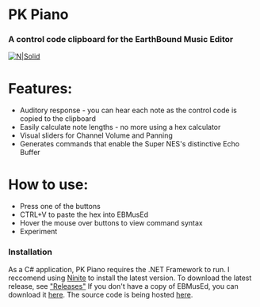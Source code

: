 # PK Piano
### A control code clipboard for the EarthBound Music Editor
[![N|Solid](http://i.imgur.com/BgsXESo.gif)](https://forum.starmen.net/forum/Community/PKHack/PK-Piano/page/1#post2209946)

# Features:
  - Auditory response - you can hear each note as the control code is copied to the clipboard
  - Easily calculate note lengths - no more using a hex calculator
  - Visual sliders for Channel Volume and Panning
  - Generates commands that enable the Super NES's distinctive Echo Buffer

# How to use:
  - Press one of the buttons
  - CTRL+V to paste the hex into EBMusEd
  - Hover the mouse over buttons to view command syntax
  - Experiment

### Installation
As a C# application, PK Piano requires the .NET Framework to run. I reccomend using [Ninite](https://ninite.com/) to install the latest version.
To download the latest release, see ["Releases"](https://github.com/vince94/pkpiano/releases)
If you don't have a copy of EBMusEd, you can download it [here](https://ssl-forum-files.fobby.net/forum_attachments/0040/5149/ebmused22.zip). The source code is being hosted [here](https://github.com/PKHackers/ebmused).